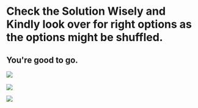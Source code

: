 # Check the Solution Wisely and Kindly look over for right options as the options might be shuffled.
## You're good to go.

﻿![](https://ibb.co/phMbyp5)

![](https://ibb.co/fxSrxqr)

![](https://ibb.co/BC2Wgsw)
